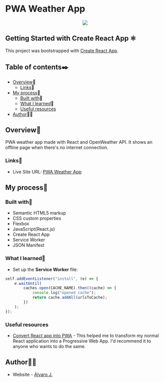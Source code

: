 # PWA Weather App

<p align="center">
  <img src="https://user-images.githubusercontent.com/86482525/157239881-09325d75-cb40-4d37-a826-ed3a03778b13.png" />
</p>

## Getting Started with Create React App ⚛

This project was bootstrapped with [Create React App](https://github.com/facebook/create-react-app).

## Table of contents✒️

- [Overview](#overview)🎯
  - [Links](#links)🔗
- [My process](#my-process)🧩
  - [Built with](#built-with)🔨
  - [What I learned](#what-i-learned)📝
  - [Useful resources](#useful-resources)
- [Author](#author)🙋🏻

## Overview🎯

PWA weather app made with React and OpenWeather API. It shows an offline page when there's no internet connection.

### Links🔗

- Live Site URL: [PWA Weather App](https://pwa-weather-app-six.vercel.app/)

## My process🧩

### Built with🔨

- Semantic HTML5 markup
- CSS custom properties
- Flexbox
- JavaScript(React.js)
- Create React App
- Service Worker
- JSON Manifest

### What I learned📝

- Set up the <strong>Service Worker</strong> file:
```js
self.addEventListener("install", (e) => {
	e.waitUntil(
		caches.open(CACHE_NAME).then((cache) => {
			console.log("opened cache");
			return cache.addAll(urlsToCache);
		})
	);
});
```
### Useful resources

- [Convert React app into PWA](https://www.youtube.com/watch?v=RvEEZLxiAlQ) - This helped me to transform my normal React application into a Progressive Web App. I'd recommend it to anyone who wants to do the same.

## Author🙋🏻

- Website - [Álvaro J.](https://www.github.com/alvaro-j/)
